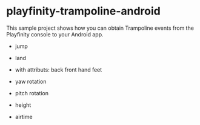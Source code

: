 # playfinity-trampoline-android

This sample project shows how you can obtain Trampoline events from the Playfinity console to your Android app.

- jump
- land

- with attributs: back front hand feet

- yaw rotation
- pitch rotation
- height
- airtime
